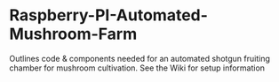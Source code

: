 # Raspberry-PI-Automated-Mushroom-Farm
 Outlines code &amp; components needed for an automated shotgun fruiting chamber for mushroom cultivation. See the Wiki for setup information

